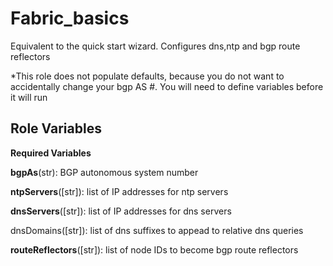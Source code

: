 Fabric_basics
=========

Equivalent to the quick start wizard.  Configures dns,ntp and bgp route reflectors

*This role does not populate defaults, because you do not want to accidentally change your bgp AS #.  You will need to define variables before it will run


Role Variables
--------------
**Required Variables**

**bgpAs**(str): BGP autonomous system number

**ntpServers**([str]): list of IP addresses for ntp servers

**dnsServers**([str]): list of IP addresses for dns servers

dnsDomains([str]): list of dns suffixes to appead to relative dns queries

**routeReflectors**([str]): list of node IDs to become bgp route reflectors
